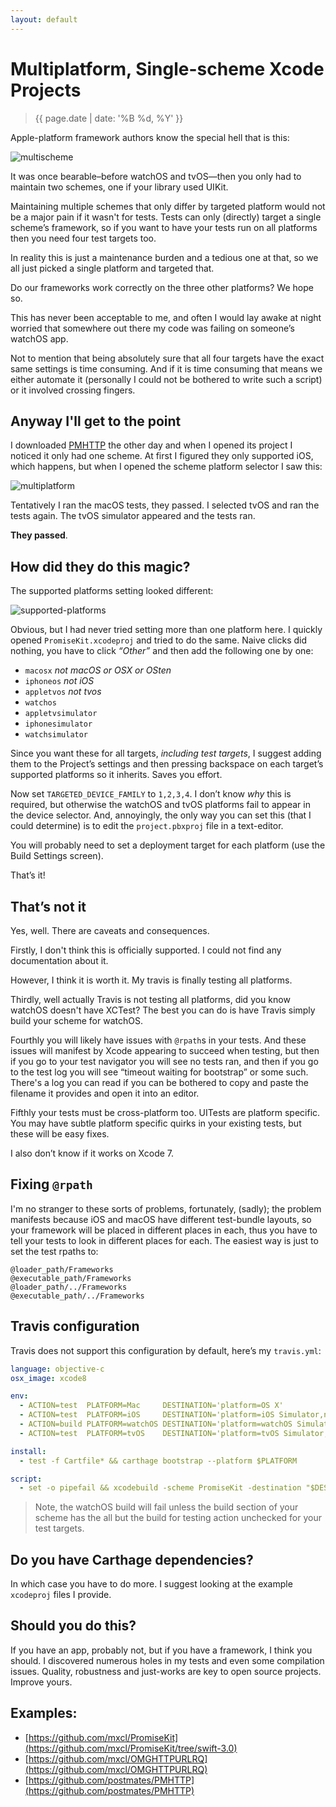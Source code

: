 ```yaml
---
layout: default
---
```


# Multiplatform, Single-scheme Xcode Projects

<blockquote>{{ page.date | date: '%B %d, %Y' }}</blockquote>

Apple-platform framework authors know the special hell that is this:

![multischeme]

It was once bearable–before watchOS and tvOS—then you only had to maintain two
schemes, one if your library used UIKit.

Maintaining multiple schemes that only differ by targeted platform would not be a major pain if it wasn't for tests. Tests can only (directly) target a single scheme’s framework, so if you want to have your tests run on all platforms then you need four test targets too.

In reality this is just a maintenance burden and a tedious one at that, so we all just picked a single platform and targeted that.

Do our frameworks work correctly on the three other platforms? We hope so.

This has never been acceptable to me, and often I would lay awake at night worried that somewhere out there my code was failing on someone’s watchOS app.

Not to mention that being absolutely sure that all four targets have the exact same settings is time consuming. And if it is time consuming that means we either automate it (personally I could not be bothered to write such a script) or it involved crossing fingers.

## Anyway I'll get to the point

I downloaded [PMHTTP] the other day and when I opened its project I noticed it only had one scheme. At first I figured they only supported iOS, which happens, but when I opened the scheme platform selector I saw this:

![multiplatform]

Tentatively I ran the macOS tests, they passed. I selected tvOS and ran the tests again. The tvOS simulator appeared and the tests ran.

**They passed**.

## How did they do this magic?

The supported platforms setting looked different:

![supported-platforms]

Obvious, but I had never tried setting more than one platform here. I quickly opened `PromiseKit.xcodeproj` and tried to do the same. Naive clicks did nothing, you have to click *“Other”* and then add the following one by one:

* `macosx` *not macOS or OSX or OSten*
* `iphoneos` *not iOS*
* `appletvos` *not tvos*
* `watchos`
* `appletvsimulator`
* `iphonesimulator`
* `watchsimulator`

Since you want these for all targets, *including test targets*, I suggest adding them to the Project’s settings and then pressing backspace on each target’s supported platforms so it
inherits. Saves you effort.

Now set `TARGETED_DEVICE_FAMILY` to `1,2,3,4`. I don’t know *why* this is required, but otherwise the watchOS and tvOS platforms fail to appear in the device selector. And, annoyingly, the only way you can set this (that I could determine) is to edit the `project.pbxproj` file in a text-editor.

You will probably need to set a deployment target for each platform (use the Build Settings screen).

That’s it!

## That’s not it

Yes, well. There are caveats and consequences.

Firstly, I don't think this is officially supported. I could not find any documentation about it.

However, I think it is worth it. My travis is finally testing all platforms.

Thirdly, well actually Travis is not testing all platforms, did you know watchOS
doesn't have XCTest? The best you can do is have Travis simply build your scheme for watchOS.

Fourthly you will likely have issues with `@rpath`s in your tests. And these issues will manifest by Xcode appearing to succeed when testing, but then if you go to your test navigator you will see no tests ran, and then if you go to the test log you will see “timeout waiting for bootstrap” or some such. There's a log you can read if you can be bothered to copy and paste the filename it provides and open it into an editor.

Fifthly your tests must be cross-platform too. UITests are platform specific. You may have subtle platform specific quirks in your existing tests, but these will be easy fixes.

I also don’t know if it works on Xcode 7.

## Fixing `@rpath`

I'm no stranger to these sorts of problems, fortunately, (sadly); the problem manifests because iOS and macOS have different test-bundle layouts, so your framework will be placed in different places in each, thus you have to tell your tests to look in different places for each. The easiest way is just to set the test rpaths to:

    @loader_path/Frameworks
    @executable_path/Frameworks
    @loader_path/../Frameworks
    @executable_path/../Frameworks

## Travis configuration

Travis does not support this configuration by default, here’s my `travis.yml`:

```yaml
language: objective-c
osx_image: xcode8

env:
  - ACTION=test  PLATFORM=Mac     DESTINATION='platform=OS X'
  - ACTION=test  PLATFORM=iOS     DESTINATION='platform=iOS Simulator,name=iPhone 6S'
  - ACTION=build PLATFORM=watchOS DESTINATION='platform=watchOS Simulator,name=Apple Watch - 38mm'
  - ACTION=test  PLATFORM=tvOS    DESTINATION='platform=tvOS Simulator,name=Apple TV 1080p'

install:
  - test -f Cartfile* && carthage bootstrap --platform $PLATFORM

script:
  - set -o pipefail && xcodebuild -scheme PromiseKit -destination "$DESTINATION" $ACTION | xcpretty
```

> Note, the watchOS build will fail unless the build section of your scheme has the all but the build for testing action unchecked for your test targets.

## Do you have Carthage dependencies?

In which case you have to do more. I suggest looking at the example `xcodeproj` files I provide.

## Should you do this?

If you have an app, probably not, but if you have a framework, I think you should. I discovered numerous holes in my tests and even some compilation issues. Quality, robustness and just-works are key to open source projects. Improve yours.

## Examples:

* [https://github.com/mxcl/PromiseKit](https://github.com/mxcl/PromiseKit/tree/swift-3.0)
* [https://github.com/mxcl/OMGHTTPURLRQ](https://github.com/mxcl/OMGHTTPURLRQ)
* [https://github.com/postmates/PMHTTP](https://github.com/postmates/PMHTTP)


[multischeme]: /public/img/news/multischeme.png
[multiplatform]: /public/img/news/multiplatform.png
[supported-platforms]: /public/img/news/supported-platforms.png
[PMHTTP]: https://github.com/postmates/PMHTTP